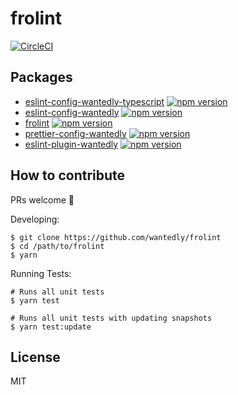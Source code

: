 # frolint

[![CircleCI](https://circleci.com/gh/wantedly/frolint/tree/master.svg?style=svg)](https://circleci.com/gh/wantedly/frolint/tree/master)

## Packages

- [eslint-config-wantedly-typescript](https://github.com/wantedly/frolint/tree/master/packages/eslint-config-wantedly-typescript) [![npm version](https://badge.fury.io/js/eslint-config-wantedly-typescript.svg)](https://badge.fury.io/js/eslint-config-wantedly-typescript)
- [eslint-config-wantedly](https://github.com/wantedly/frolint/tree/master/packages/eslint-config-wantedly) [![npm version](https://badge.fury.io/js/eslint-config-wantedly.svg)](https://badge.fury.io/js/eslint-config-wantedly)
- [frolint](https://github.com/wantedly/frolint/tree/master/packages/frolint) [![npm version](https://badge.fury.io/js/frolint.svg)](https://badge.fury.io/js/frolint)
- [prettier-config-wantedly](https://github.com/wantedly/frolint/tree/master/packages/prettier-config-wantedly) [![npm version](https://badge.fury.io/js/prettier-config-wantedly.svg)](https://badge.fury.io/js/prettier-config-wantedly)
- [eslint-plugin-wantedly](https://github.com/wantedly/frolint/tree/master/packages/eslint-plugin-wantedly) [![npm version](https://badge.fury.io/js/eslint-plugin-wantedly.svg)](https://badge.fury.io/js/eslint-plugin-wantedly)

## How to contribute

PRs welcome 🎉

Developing:

```
$ git clone https://github.com/wantedly/frolint
$ cd /path/to/frolint
$ yarn
```

Running Tests:

```
# Runs all unit tests
$ yarn test

# Runs all unit tests with updating snapshots
$ yarn test:update
```

## License

MIT
